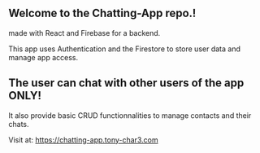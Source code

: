 Welcome to the Chatting-App repo.!
-

made with React and Firebase for a backend.

This app uses Authentication and the Firestore to store user data and manage app access.

The user can chat with other users of the app ONLY! 
-
It also provide basic CRUD functionnalities to manage contacts and their chats.

Visit at: https://chatting-app.tony-char3.com
